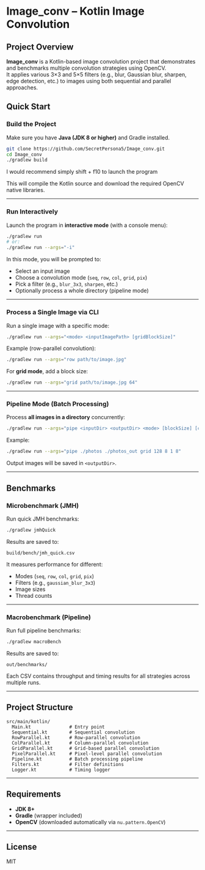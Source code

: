 # Image_conv – Kotlin Image Convolution

## Project Overview
**Image_conv** is a Kotlin-based image convolution project that demonstrates and benchmarks multiple convolution strategies using OpenCV.  
It applies various 3×3 and 5×5 filters (e.g., blur, Gaussian blur, sharpen, edge detection, etc.) to images using both sequential and parallel approaches.

## Quick Start

### Build the Project
Make sure you have **Java (JDK 8 or higher)** and Gradle installed.

```bash
git clone https://github.com/SecretPersona5/Image_conv.git
cd Image_conv
./gradlew build

```
I would recommend simply shift + f10 to launch the program

This will compile the Kotlin source and download the required OpenCV native libraries.

---

### Run Interactively
Launch the program in **interactive mode** (with a console menu):

```bash
./gradlew run
# or:
./gradlew run --args="-i"
```

In this mode, you will be prompted to:
- Select an input image
- Choose a convolution mode (`seq`, `row`, `col`, `grid`, `pix`)
- Pick a filter (e.g., `blur_3x3`, `sharpen`, etc.)
- Optionally process a whole directory (pipeline mode)

---

### Process a Single Image via CLI
Run a single image with a specific mode:

```bash
./gradlew run --args="<mode> <inputImagePath> [gridBlockSize]"
```

Example (row-parallel convolution):

```bash
./gradlew run --args="row path/to/image.jpg"
```

For **grid mode**, add a block size:

```bash
./gradlew run --args="grid path/to/image.jpg 64"
```

---

### Pipeline Mode (Batch Processing)
Process **all images in a directory** concurrently:

```bash
./gradlew run --args="pipe <inputDir> <outputDir> <mode> [blockSize] [convWorkers] [saveWorkers] [capacity]"
```

Example:

```bash
./gradlew run --args="pipe ./photos ./photos_out grid 128 8 1 8"
```

Output images will be saved in `<outputDir>`.

---

## Benchmarks

### Microbenchmark (JMH)
Run quick JMH benchmarks:

```bash
./gradlew jmhQuick
```

Results are saved to:

```
build/bench/jmh_quick.csv
```

It measures performance for different:
- Modes (`seq`, `row`, `col`, `grid`, `pix`)
- Filters (e.g., `gaussian_blur_3x3`)
- Image sizes
- Thread counts

---

### Macrobenchmark (Pipeline)
Run full pipeline benchmarks:

```bash
./gradlew macroBench
```

Results are saved to:

```
out/benchmarks/
```

Each CSV contains throughput and timing results for all strategies across multiple runs.

---

## Project Structure
```
src/main/kotlin/
  Main.kt              # Entry point
  Sequential.kt        # Sequential convolution
  RowParallel.kt       # Row-parallel convolution
  ColParallel.kt       # Column-parallel convolution
  GridParallel.kt      # Grid-based parallel convolution
  PixelParallel.kt     # Pixel-level parallel convolution
  Pipeline.kt          # Batch processing pipeline
  Filters.kt           # Filter definitions
  Logger.kt            # Timing logger
```

---

## Requirements
- **JDK 8+**
- **Gradle** (wrapper included)
- **OpenCV** (downloaded automatically via `nu.pattern.OpenCV`)

---

## License
MIT
